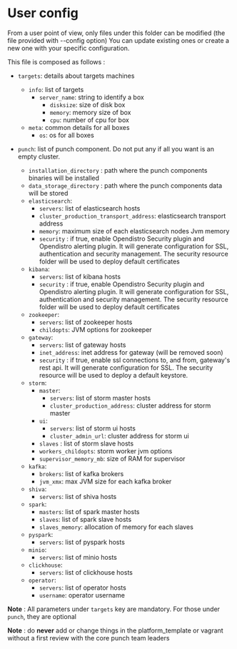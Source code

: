 # User config

From a user point of view, only files under this folder can be modified (the file provided with --config option)
You can update existing ones or create a new one with your specific configuration.

This file is composed as follows :

- `targets`: details about targets machines
    - `info`: list of targets
        - `server_name`: string to identify a box
            - `disksize`: size of disk box
            - `memory`: memory size of box
            - `cpu`: number of cpu for box
    - `meta`: common details for all boxes
        - `os`: os for all boxes

- `punch`: list of punch component. Do not put any if all you want is an empty cluster.
    - `installation_directory` : path where the punch components binaries will be installed
    - `data_storage_directory` : path where the punch components data will be stored
    - `elasticsearch`:
        - `servers`: list of elasticsearch hosts
        - `cluster_production_transport_address`: elasticsearch transport address
        - `memory`: maximum size of each elasticsearch nodes Jvm memory
        - `security` : if true, enable Opendistro Security plugin and Opendistro alerting plugin. It will generate
          configuration for SSL, authentication and security management. The security resource folder will be used to
          deploy default certificates
    - `kibana`:
        - `servers`: list of kibana hosts
        - `security` : if true, enable Opendistro Security plugin and Opendistro alerting plugin. It will generate
          configuration for SSL, authentication and security management. The security resource folder will be used to
          deploy default certificates
    - `zookeeper`:
        - `servers`: list of zookeeper hosts
        - `childopts`: JVM options for zookeeper
    - `gateway`:
        - `servers`: list of gateway hosts
        - `inet_address`: inet address for gateway (will be removed soon)
        - `security` : if true, enable ssl connections to, and from, gateway's rest api. It will generate configuration
          for SSL. The security resource will be used to deploy a default keystore.
    - `storm`:
        - `master`:
            - `servers`: list of storm master hosts
            - `cluster_production_address`: cluster address for storm master
        - `ui`:
            - `servers`: list of storm ui hosts
            - `cluster_admin_url`: cluster address for storm ui
        - `slaves` : list of storm slave hosts
        - `workers_childopts`: storm worker jvm options
        - `supervisor_memory_mb`: size of RAM for supervisor
    - `kafka`:
        - `brokers`: list of kafka brokers
        - `jvm_xmx`: max JVM size for each kafka broker
    - `shiva`:
        - `servers`: list of shiva hosts
    - `spark`:
        - `masters`: list of spark master hosts
        - `slaves`: list of spark slave hosts
        - `slaves_memory`: allocation of memory for each slaves
    - `pyspark`:
        - `servers`: list of pyspark hosts
    - `minio`:
        - `servers`: list of minio hosts
    - `clickhouse`:
        - `servers`: list of clickhouse hosts
    - `operator`:
        - `servers`: list of operator hosts
        - `username`: operator username

**Note** : All parameters under `targets` key are mandatory. For those under `punch`, they are optional

**Note** : do **never** add or change things in the platform_template or vagrant without a first review with the core
punch team leaders